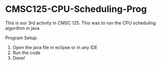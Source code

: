 # CMSC125-CPU-Scheduling-Prog
This is our 3rd activity in CMSC 125. This was to run the CPU scheduling algorithm in java 

Program Setup:
1. Open the java file in eclipse or in any IDE
2. Run the code
3. Done!
